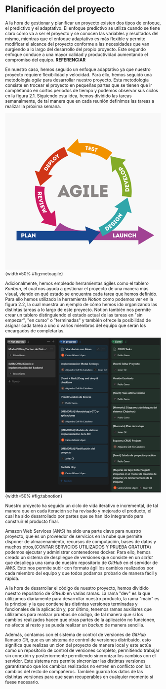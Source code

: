 # Planificación del proyecto

A la hora de gestionar y planificar un proyecto existen dos tipos de enfoque, el predictivo y el adaptativo. El enfoque predictivo se utiliza cuando se tiene claro cómo va a ser el proyecto y se conocen las variables y resultados del mismo, mientras que el enfoque adaptativo es más flexible y permite modificar el alcance del proyecto conforme a las necesidades que van surgiendo a lo largo del desarrollo del propio proyecto. Este segundo enfoque conduce a una mayor calidad y productividad aumentando el compromiso del equipo. **REFERENCIAR**

En nuestro caso, hemos seguido un enfoque adaptativo ya que nuestro proyecto requiere flexibilidad y velocidad. Para ello, hemos seguido una metodología _agile_ para desarrollar nuestro proyecto. Esta metodología consiste en trocear el proyecto en pequeñas partes que se tienen que ir completando en cortos periodos de tiempo y podemos observar sus ciclos en la figura 2.1. Siguiendo esta idea, hemos dividido las tareas semanalmente, de tal manera que en cada reunión definimos las tareas a realizar la próxima semana.

![Ciclo metodologías agile](img/metoagile.png){width=50% #fig:metoagile}

Adicionalmente, hemos empleado herramientas ágiles como el tablero _Kanban_, el cual nos ayuda a gestionar el proyecto de una manera más visual, viendo en qué estado se encuentra cada tarea que hemos definido. Para ello hemos utilizado la herramienta _Notion_ como podemos ver en la figura 2.2, la cual muestra un ejemplo de cómo hemos ido organizando las distintas tareas a lo largo de este proyecto. Notion también nos permite crear un tablero distinguiendo el estado actual de las tareas en "sin empezar", "en curso" o "terminadas" y también ofrece la posibilidad de asignar cada tarea a uno o varios miembros del equipo que serán los encargados de completarlas.

![Tablero de las tareas en Notion](img/tabnotion.png){width=50% #fig:tabnotion}

Nuestro proyecto ha seguido un ciclo de vida iterativo e incremental, de tal manera que en cada iteración se ha revisado y mejorado el producto, el cual ha sido desarrollado por partes que se han ido integrando para construir el producto final.

Amazon Web Services (_AWS_) ha sido una parte clave para nuestro proyecto, que es un proveedor de servicios en la nube que permite disponer de almacenamiento, recursos de computación, bases de datos y muchos otros,(CONTAR SERVICIOS UTILIZADOS Y PRUEBA GRATUITA) podemos ejecutar y administrar contenedores docker. Para ello, hemos creado un sistema de despliegue de versiones que consiste en un _script_ que despliega una rama de nuestro repositorio de _GitHub_ en el servidor de _AWS_. Esto nos permite subir con formato ágil los cambios realizados por cada miembro del equipo y que todos podamos probarlo de manera fácil y rápida.

A la hora de desarrollar el código de nuestro proyecto, hemos dividido nuestro repositorio de _GitHub_ en varias ramas. La rama "dev" es la que utilizamos diariamente para desarrollar nuestro producto, la rama "main" es la principal y la que contiene las distintas versiones terminadas y funcionales de la aplicación y, por último, tenemos ramas auxiliares que utilizamos para realizar pruebas de código, de tal manera que si los cambios realizados hacen que otras partes de la aplicación no funcionen, no afecte al resto y se pueda realizar un _backup_ de manera sencilla.

Además, contamos con el sistema de control de versiones de _GitHub_ llamado _Git_, que es un sistema de control de versiones distribuido, esto significa que realizas un clon del proyecto de manera local y este actúa como un repositorio de control de versiones completo, permitiendo trabajar sin conexión y posteriormente permitiendo sincronizar los cambios con el servidor. Este sistema nos permite sincronizar las distintas versiones garantizando que los cambios realizados no entren en conflicto con los cambios del resto de compañeros. También guarda los datos de las distintas versiones para que sean recuperables en cualquier momento si fuese necesario.
